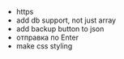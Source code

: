 * https
* add db support, not just array
* add backup button to json
* отправка по Enter
* make css styling
